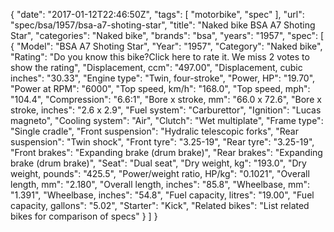 {
    "date": "2017-01-12T22:46:50Z",
    "tags": [
        "motorbike",
        "spec"
    ],
    "url": "spec\/bsa\/1957\/bsa-a7-shoting-star",
    "title": "Naked bike BSA A7 Shoting Star",
    "categories": "Naked bike",
    "brands": "bsa",
    "years": "1957",
    "spec": [
        {
            "Model": "BSA A7 Shoting Star",
            "Year": "1957",
            "Category": "Naked bike",
            "Rating": "Do you know this bike?Click here to rate it. We miss 2 votes to show the rating",
            "Displacement, ccm": "497.00",
            "Displacement, cubic inches": "30.33",
            "Engine type": "Twin, four-stroke",
            "Power, HP": "19.70",
            "Power at RPM": "6000",
            "Top speed, km\/h": "168.0",
            "Top speed, mph": "104.4",
            "Compression": "6.6:1",
            "Bore x stroke, mm": "66.0 x 72.6",
            "Bore x stroke, inches": "2.6 x 2.9",
            "Fuel system": "Carburettor",
            "Ignition": "Lucas magneto",
            "Cooling system": "Air",
            "Clutch": "Wet multiplate",
            "Frame type": "Single cradle",
            "Front suspension": "Hydralic telescopic forks",
            "Rear suspension": "Twin shock",
            "Front tyre": "3.25-19",
            "Rear tyre": "3.25-19",
            "Front brakes": "Expanding brake (drum brake)",
            "Rear brakes": "Expanding brake (drum brake)",
            "Seat": "Dual seat",
            "Dry weight, kg": "193.0",
            "Dry weight, pounds": "425.5",
            "Power\/weight ratio, HP\/kg": "0.1021",
            "Overall length, mm": "2.180",
            "Overall length, inches": "85.8",
            "Wheelbase, mm": "1.391",
            "Wheelbase, inches": "54.8",
            "Fuel capacity, litres": "19.00",
            "Fuel capacity, gallons": "5.02",
            "Starter": "Kick",
            "Related bikes": "List related bikes for comparison of specs"
        }
    ]
}